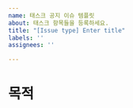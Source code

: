 ```yaml
---
name: 태스크 공지 이슈 템플릿
about: 태스크 항목들을 등록하세요.
title: "[Issue type] Enter title"
labels: ''
assignees: ''

---
```


# 목적
